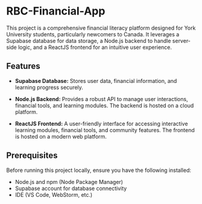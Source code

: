 # RBC-Financial-App

This project is a comprehensive financial literacy platform designed for York University students, particularly newcomers to Canada. It leverages a Supabase database for data storage, a Node.js backend to handle server-side logic, and a ReactJS frontend for an intuitive user experience.

## Features
- **Supabase Database:** Stores user data, financial information, and learning progress securely.

- **Node.js Backend:** Provides a robust API to manage user interactions, financial tools, and learning modules. The backend is hosted on a cloud platform.

- **ReactJS Frontend:** A user-friendly interface for accessing interactive learning modules, financial tools, and community features. The frontend is hosted on a modern web platform.

## Prerequisites

Before running this project locally, ensure you have the following installed:

- Node.js and npm (Node Package Manager)
- Supabase account for database connectivity
- IDE (VS Code, WebStorm, etc.)

